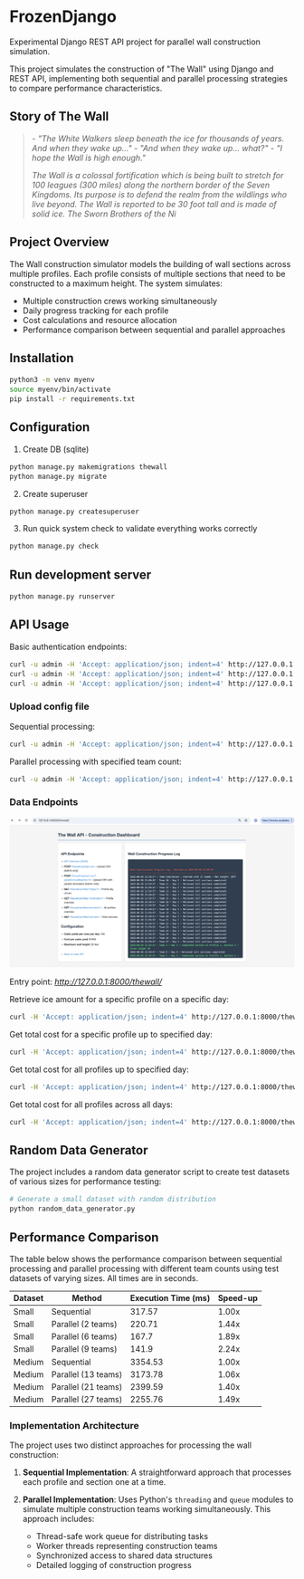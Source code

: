 # FrozenDjango

Experimental Django REST API project for parallel wall construction simulation.

This project simulates the construction of "The Wall" using Django and REST API, implementing both sequential and parallel processing strategies to compare performance characteristics.

## Story of The Wall

> *\- "The White Walkers sleep beneath the ice for thousands of years. And when they wake up..."*
> *\- "And when they wake up... what?"*
> *\- "I hope the Wall is high enough."*
>
> *The Wall is a colossal fortification which is being built to stretch for 100 leagues (300 miles) along the northern border of the Seven Kingdoms. Its purpose is to defend the realm from the wildlings who live beyond. The Wall is reported to be 30 foot tall and is made of solid ice. The Sworn Brothers of the Ni*

## Project Overview

The Wall construction simulator models the building of wall sections across multiple profiles. Each profile consists of multiple sections that need to be constructed to a maximum height. The system simulates:

- Multiple construction crews working simultaneously
- Daily progress tracking for each profile
- Cost calculations and resource allocation
- Performance comparison between sequential and parallel approaches

## Installation

```bash
python3 -m venv myenv
source myenv/bin/activate
pip install -r requirements.txt
```

## Configuration

1. Create DB (sqlite)
```bash
python manage.py makemigrations thewall
python manage.py migrate
```

2. Create superuser
```bash
python manage.py createsuperuser
```

3. Run quick system check to validate everything works correctly
```bash
python manage.py check
```

## Run development server

```bash
python manage.py runserver
```

## API Usage

Basic authentication endpoints:
```bash
curl -u admin -H 'Accept: application/json; indent=4' http://127.0.0.1:8000/api-auth/
curl -u admin -H 'Accept: application/json; indent=4' http://127.0.0.1:8000/users/
curl -u admin -H 'Accept: application/json; indent=4' http://127.0.0.1:8000/groups/
```

### Upload config file

Sequential processing:
```bash
curl -u admin -H 'Accept: application/json; indent=4' http://127.0.0.1:8000/thewall/upload-csv/ -X POST -F "file=@test_valid.csv"
```

Parallel processing with specified team count:
```bash
curl -u admin -H 'Accept: application/json; indent=4' http://127.0.0.1:8000/thewall/upload-csv/?parallel=true&teams=10 -X POST -F "file=@test_valid.csv"
```

### Data Endpoints

![index page of thewall](./images/thewall_page.png)

Entry point: *http://127.0.0.1:8000/thewall/*

Retrieve ice amount for a specific profile on a specific day:
```bash
curl -H 'Accept: application/json; indent=4' http://127.0.0.1:8000/thewall/profiles/1/days/1/
```

Get total cost for a specific profile up to specified day:
```bash
curl -H 'Accept: application/json; indent=4' http://127.0.0.1:8000/thewall/profiles/1/overview/1/
```

Get total cost for all profiles up to specified day:
```bash
curl -H 'Accept: application/json; indent=4' http://127.0.0.1:8000/thewall/profiles/overview/1/
```

Get total cost for all profiles across all days:
```bash
curl -H 'Accept: application/json; indent=4' http://127.0.0.1:8000/thewall/profiles/overview/
```

## Random Data Generator

The project includes a random data generator script to create test datasets of various sizes for performance testing:

```bash
# Generate a small dataset with random distribution
python random_data_generator.py
```

## Performance Comparison

The table below shows the performance comparison between sequential processing and parallel processing with different team counts using test datasets of varying sizes. All times are in seconds.

| Dataset | Method               | Execution Time (ms) | Speed-up |
|---------|--------------------- |-------------------- |----------|
| Small   | Sequential           | 317.57              | 1.00x    |
| Small   | Parallel (2 teams)   | 220.71              | 1.44x    |
| Small   | Parallel (6 teams)   | 167.7               | 1.89x    |
| Small   | Parallel (9 teams)   | 141.9               | 2.24x    |
| Medium  | Sequential           | 3354.53             | 1.00x    |
| Medium  | Parallel (13 teams)  | 3173.78             | 1.06x    |
| Medium  | Parallel (21 teams)  | 2399.59             | 1.40x    |
| Medium  | Parallel (27 teams)  | 2255.76             | 1.49x    |

### Implementation Architecture

The project uses two distinct approaches for processing the wall construction:

1. **Sequential Implementation**: A straightforward approach that processes each profile and section one at a time.

2. **Parallel Implementation**: Uses Python's `threading` and `queue` modules to simulate multiple construction teams working simultaneously. This approach includes:
   - Thread-safe work queue for distributing tasks
   - Worker threads representing construction teams
   - Synchronized access to shared data structures
   - Detailed logging of construction progress
